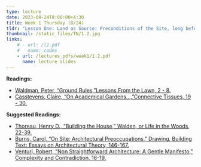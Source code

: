 ```yaml
---
type: lecture
date: 2023-08-24T8:00:00+4:30
title: Week 1 Thursday (8/24)
tldr: "Lesson One: Land as Source: Preconditions of the Site, long before We were Here"
thumbnail: /static_files/TN/1.2.jpg
links: 
    # - url: /l1.pdf
    #   name: codes
    - url: /lectures_pdfs/week1/1.2.pdf
      name: lecture slides
---
```

**Readings:**
- [Waldman, Peter, “Ground Rules,”Lessons From the Lawn, 2 - 8.](/readings_pdfs/week2/TH/r1.pdf)
- [Casstevens, Claire, “On Academical Gardens...,”Connective Tissues, 19 - 30.](/readings_pdfs/week2/TH/r2.pdf)

**Suggested Readings:**
- [Thoreau, Henry D., “Building the House,” Walden, or Life in the Woods, 22-39.](/readings_pdfs/week2/TH/r3.pdf)
- [Burns, Carol, “On Site: Architectural Preoccupations,” Drawing, Building Text: Essays on Architectural Theory, 146-167.](/readings_pdfs/week2/TH/r4.pdf)
- [Venturi, Robert, “Non Straightforward Architecture: A Gentle Manifesto,” Complexity and Contradiction, 16-19.](/readings_pdfs/week2/TH/r4.pdf)



